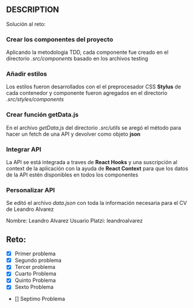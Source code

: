 ## DESCRIPTION

Solución al reto:

### Crear los componentes del proyecto
Aplicando la metodologia TDD, cada componente fue creado en el directorio *.src/components* basado en los archivos testing 
### Añadir estilos
Los estilos fueron desarrollados con el el preprocesador CSS **Stylus** de cada contenedor y componente fueron agregados en el directorio *.src/styles/components* 
### Crear función getData.js
En el archivo *getData.js* del directorio *.src/utils* se aregó el método para hacer un fetch de una API y devolver como objeto **json**
### Integrar API
La API se está integrada a traves de **React Hooks** y una suscripción al context de la aplicación con la ayuda de **React Context** para que los datos de la API estén disponibles en todos los componentes
### Personalizar API
Se editó el archivo *data.json* con toda la información necesaria para el CV de Leandro Alvarez

Nombre: Leandro Alvarez
Usuario Platzi: leandroalvarez

## Reto:

- [x] Primer problema
- [x] Segundo problema
- [x] Tercer problema
- [x] Cuarto Problema
- [x] Quinto Problema
- [x] Sexto Problema
- [] Septimo Problema
